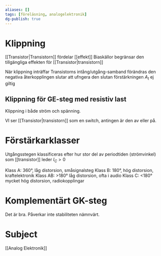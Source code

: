 ```yaml
---
aliases: []
tags: [föreläsning, analogelektronik]
dg-publish: true
---
```


# Klippning
[[Transistor|Transistorn]] fördelar [[effekt]]
Biaskällor begränsar den tillgängliga effekten för [[Transistor|transistorn]]

När klippning inträffar
Transistorns intång/utgång-samband förändras
den negativa återkopplingen slutar att ufngera
den slutan förstärkningen $A_t$ ej giltig

## Klippning för GE-steg med resistiv last
Klippning i både ström och spänning. 

VI ser [[Transistor|transistorn]] som en switch, antingen är den av eller på. 

# Förstärkarklasser
Utgångsstegen klassificeras efter hur stor del av periodtiden (strömvinkel) som [[transistor]] leder $I_{C}>0$

Klass A: 360°, låg distorsion, småsignalsteg
Klass B: 180°, hög distorsion, kraftelektronik
Klass AB: >180° låg distorsion, ofta i audio
Klass C: <180° mycket hög distorsion, radiokopplingar

# Komplementärt GK-steg
Det är bra. Påverkar inte stabiliteten nämnvärt.

# Subject
[[Analog Elektronik]]
